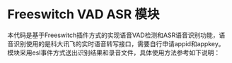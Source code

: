 # Freeswitch VAD ASR 模块

本代码是基于Freeswitch插件方式的实现语音VAD检测和ASR语音识别功能，语音识别使用的是科大讯飞的实时语音转写接口，需要自行申请appid和appkey。模块采用esl事件方式送出识别结果和录音文件，具体使用方法参考如下说明：


